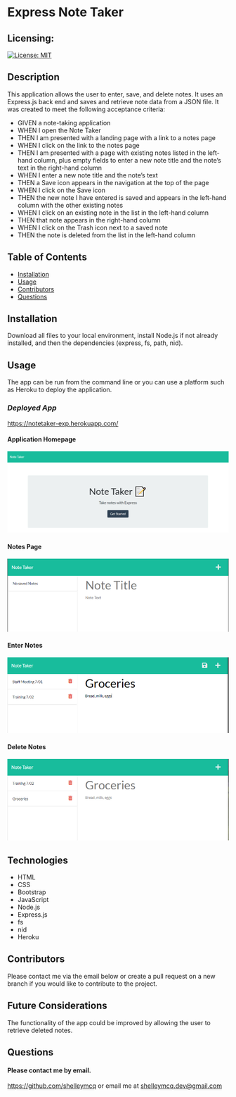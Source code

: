  
# Express Note Taker
## Licensing:
[![License: MIT](https://img.shields.io/badge/License-MIT-yellow.svg)](https://opensource.org/licenses/MIT)
## Description
This application allows the user to enter, save, and delete notes. It uses an Express.js back end and saves and retrieve note data from a JSON file. It was created to meet the following acceptance criteria: 
* GIVEN a note-taking application 
* WHEN I open the Note Taker 
* THEN I am presented with a landing page with a link to a notes page 
* WHEN I click on the link to the notes page 
* THEN I am presented with a page with existing notes listed in the left-hand column, plus empty fields to enter a new note title and the note’s text in the right-hand column
* WHEN I enter a new note title and the note’s text 
* THEN a Save icon appears in the navigation at the top of the page 
* WHEN I click on the Save icon 
* THEN the new note I have entered is saved and appears in the left-hand column with the other existing notes 
* WHEN I click on an existing note in the list in the left-hand column 
* THEN that note appears in the right-hand column 
* WHEN I click on the Trash icon next to a saved note 
* THEN the note is deleted from the list in the left-hand column
## Table of Contents
* [Installation](#Installation)
* [Usage](#Usage)
* [Contributors](#Contributors)
* [Questions](#Questions)
## Installation
Download all files to your local environment, install Node.js if not already installed, and then the dependencies (express, fs, path, nid).
## Usage
The app can be run from the command line or you can use a platform such as Heroku to deploy the application.

### *Deployed App*
https://notetaker-exp.herokuapp.com/
#### Application Homepage
![notes homepage](./readme-images/homepage.png)
#### Notes Page
![notes page](./readme-images/notes-empty.png)
#### Enter Notes
![notes page](./readme-images/notes-entry.png)
#### Delete Notes
![notes page](./readme-images/notes-delete.png)


## Technologies
* HTML
* CSS
* Bootstrap
* JavaScript
* Node.js
* Express.js
* fs
* nid
* Heroku
## Contributors
Please contact me via the email below or create a pull request on a new branch if you would like to contribute to the project.
## Future Considerations
The functionality of the app could be improved by allowing the user to retrieve deleted notes.
## Questions 
#### Please contact me by email.

https://github.com/shelleymcq or email me at shelleymcq.dev@gmail.com

